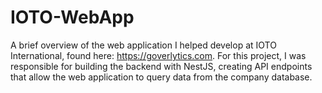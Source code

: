 # IOTO-WebApp

A brief overview of the web application I helped develop at IOTO International, found here: https://goverlytics.com. For this project, I was responsible for building the backend with NestJS, creating API endpoints that allow the web application to query data from the company database. 
